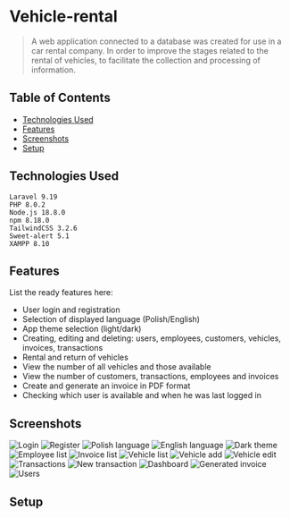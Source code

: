 # Vehicle-rental
> A web application connected to a database was created for use in a car rental company. In order to improve the stages related to the rental of vehicles, to facilitate the collection and processing of information.

## Table of Contents
* [Technologies Used](#technologies-used)
* [Features](#features)
* [Screenshots](#screenshots)
* [Setup](#setup)


## Technologies Used
    
    Laravel 9.19
    PHP 8.0.2
    Node.js 18.8.0
    npm 8.18.0
    TailwindCSS 3.2.6
    Sweet-alert 5.1
    XAMPP 8.10
    
    
## Features
List the ready features here:
- User login and registration
- Selection of displayed language (Polish/English)
- App theme selection (light/dark)
- Creating, editing and deleting: users, employees, customers, vehicles, invoices, transactions
- Rental and return of vehicles
- View the number of all vehicles and those available
- View the number of customers, transactions, employees and invoices
- Create and generate an invoice in PDF format
- Checking which user is available and when he was last logged in


## Screenshots
![Login](./Screenshots/Screenshot_2.png)
![Register](./Screenshots/Screenshot_1.png)
![Polish language](./Screenshots/Screenshot_3.png)
![English language](./Screenshots/Screenshot_11.png)
![Dark theme](./Screenshots/Screenshot_4.png)
![Employee list](./Screenshots/Screenshot_5.png)
![Invoice list](./Screenshots/Screenshot_12.png)
![Vehicle list ](./Screenshots/Screenshot_10.png)
![Vehicle add](./Screenshots/Screenshot_9.png)
![Vehicle edit](./Screenshots/Screenshot_8.png)
![Transactions](./Screenshots/Screenshot_14.png)
![New transaction](./Screenshots/Screenshot_13.png)
![Dashboard](./Screenshots/Screenshot_15.png)
![Generated invoice](./Screenshots/Screenshot_16.png)
![Users](./Screenshots/Screenshot_6.png)


## Setup
    
    






